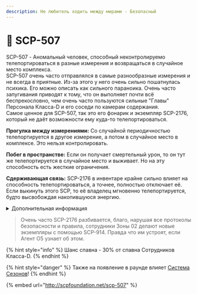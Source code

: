 ```yaml
---
description: Не любитель ходить между мирами - Безопасный
---
```


# 🥴 SCP-507

SCP-507 - Аномальный человек, способный неконтролируемо телепортироваться в разные измерения и возвращаться в случайное место комплекса.\
SCP-507 очень часто отправлялся в самые разнообразные измерения и не всегда в приятные. Из-за этого у него очень сильно пошатнулась психика. Его можно описать как сильного параноика. Очень часто запугивания приводят к тому, что он выполняет почти всё беспрекословно, чем очень часто пользуются сильные "Главы" Персонала Класса-D и его соседи по камерам содержания.\
Самое ценное для SCP-507, так это его фонарик и экземпляр SCP-2176, который не даёт возможности ему куда-то телепортироваться.

**Прогулка между измерениями:** Со случайной периодичностью телепортируется в другое измерение, а потом в случайное место в комплексе. Это нельзя контролировать.

**Побег в пространстве:** Если он получает смертельный урон, то он тут же телепортируется в случайное место и выживает. Но на эту способность есть жесткие ограничения.

**Сдерживающая связь:** SCP-2176 в инвентаре крайне сильно влияет на способность телепортироваться, а точнее, полностью отключает её. Если выкинуть этого SCP, то её владелец мгновенно телепортируется, будто высвобождая накопившуюся энергию.

<details>

<summary>Дополнительная информация</summary>

* **Класс**: Сотрудник Класса-D
* **Оружие**: Отсутствует
* **Уровень доступа**: Куда угодно, но с изъянами
* **Броня**: Отсутствует
* **Особое снаряжение**: Отсутствует

</details>

> Очень часто SCP-2176 разбивается, благо, нарушая все протоколы безопасности и правила, сотрудники Зоны 02 делают новые экземпляры с помощью SCP-914. Правда что им устроят, если Агент O5 узнает об этом.

{% hint style="info" %}
Шанс спавна - 30% от спавна Сотрудников Класса-D.
{% endhint %}

{% hint style="danger" %}
Также на появление в раунде влияет [Система Сезонов](../../server-systems/seasons-system.md)!
{% endhint %}

{% embed url="http://scpfoundation.net/scp-507" %}
